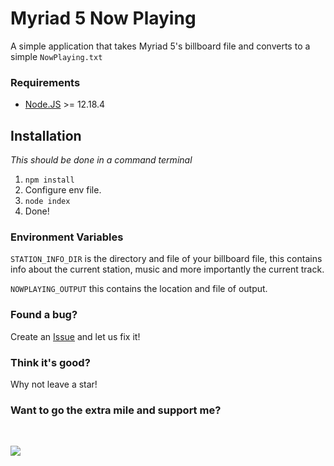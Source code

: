 # Myriad 5 Now Playing
A simple application that takes Myriad 5's billboard file and converts to a simple `NowPlaying.txt`

### Requirements
  - [Node.JS](https://nodejs.org/en/) >= 12.18.4

## Installation
_This should be done in a command terminal_
  1. `npm install`
  2. Configure env file.
  3. `node index`
  4. Done!

### Environment Variables
`STATION_INFO_DIR` is the directory and file of your billboard file, this contains info about the current station, music and more importantly the current track.

`NOWPLAYING_OUTPUT` this contains the location and file of output.

### Found a bug?
Create an [Issue](/issues) and let us fix it!

### Think it's good?
Why not leave a star!

### Want to go the extra mile and support me?
<br>
<p align="left">
  <a href="https://www.paypal.com/cgi-bin/webscr?cmd=_s-xclick&hosted_button_id=R22KA59DG36GE"><img src="https://www.paypalobjects.com/en_US/i/btn/btn_donateCC_LG.gif"></a>
</p>
